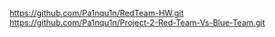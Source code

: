 https://github.com/Pa1nqu1n/RedTeam-HW.git
https://github.com/Pa1nqu1n/Project-2-Red-Team-Vs-Blue-Team.git
